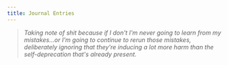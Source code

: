 ```yaml
---
title: Journal Entries
---
```

> _Taking note of shit because if I don't I'm never going to learn from my mistakes...or I'm going to continue to rerun those mistakes, deliberately ignoring that they're inducing a lot more harm than the self-deprecation that's already present._